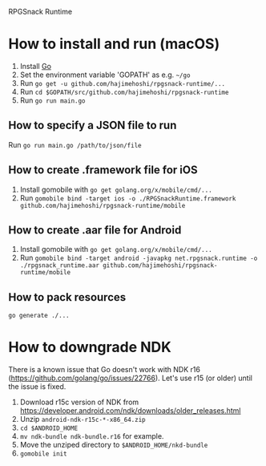 RPGSnack Runtime

# How to install and run (macOS)

1. Install [Go](https://golang.org/)
2. Set the environment variable 'GOPATH' as e.g. `~/go`
3. Run `go get -u github.com/hajimehoshi/rpgsnack-runtime/...`
4. Run `cd $GOPATH/src/github.com/hajimehoshi/rpgsnack-runtime`
5. Run `go run main.go`

## How to specify a JSON file to run

Run `go run main.go /path/to/json/file`

## How to create .framework file for iOS

1. Install gomobile with `go get golang.org/x/mobile/cmd/...`
2. Run `gomobile bind -target ios -o ./RPGSnackRuntime.framework github.com/hajimehoshi/rpgsnack-runtime/mobile`

## How to create .aar file for Android

1. Install gomobile with `go get golang.org/x/mobile/cmd/...`
2. Run `gomobile bind -target android -javapkg net.rpgsnack.runtime -o ./rpgsnack_runtime.aar github.com/hajimehoshi/rpgsnack-runtime/mobile`

## How to pack resources
```
go generate ./...
```

# How to downgrade NDK

There is a known issue that Go doesn't work with NDK r16 (https://github.com/golang/go/issues/22766). Let's use r15 (or older) until the issue is fixed.

1. Download r15c version of NDK from https://developer.android.com/ndk/downloads/older_releases.html
2. Unzip `android-ndk-r15c-*-x86_64.zip`
3. `cd $ANDROID_HOME`
4. `mv ndk-bundle ndk-bundle.r16` for example.
5. Move the unziped directory to `$ANDROID_HOME/nkd-bundle`
6. `gomobile init`
